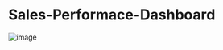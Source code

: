 # Sales-Performace-Dashboard
![image](https://user-images.githubusercontent.com/92555446/177206410-1784cb89-b5ea-4b63-8a6c-2f6d3f4627c8.png)
